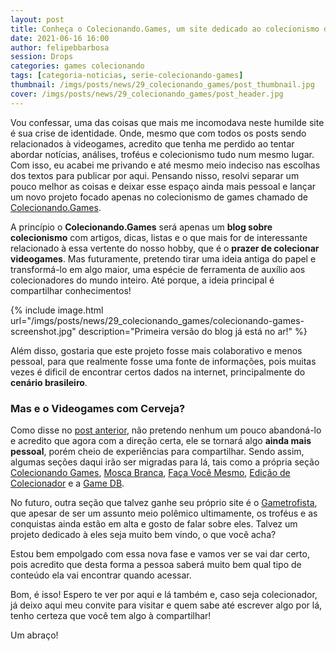 ```yaml
---
layout: post
title: Conheça o Colecionando.Games, um site dedicado ao colecionismo de games!
date: 2021-06-16 16:00
author: felipebbarbosa
session: Drops
categories: games colecionando
tags: [categoria-noticias, serie-colecionando-games]
thumbnail: /imgs/posts/news/29_colecionando_games/post_thumbnail.jpg
cover: /imgs/posts/news/29_colecionando_games/post_header.jpg
---
```


Vou confessar, uma das coisas que mais me incomodava neste humilde site é sua crise de identidade. Onde, mesmo que com todos os posts sendo relacionados à videogames, acredito que tenha me perdido ao tentar abordar notícias, análises, troféus e colecionismo tudo num mesmo lugar. Com isso, eu acabei me privando e até mesmo meio indeciso nas escolhas dos textos para publicar por aqui. Pensando nisso, resolvi separar um pouco melhor as coisas e deixar esse espaço ainda mais pessoal e lançar um novo projeto focado apenas no colecionismo de games chamado de [Colecionando.Games](https://blog.colecionando.games).

<!--more-->

A princípio o **Colecionando.Games** será apenas um **blog sobre colecionismo** com artigos, dicas, listas e o que mais for de interessante relacionado à essa vertente do nosso hobby, que é o **prazer de colecionar videogames**. Mas futuramente, pretendo tirar uma ideia antiga do papel e transformá-lo em algo maior, uma espécie de ferramenta de auxílio aos colecionadores do mundo inteiro. Até porque, a ideia principal é compartilhar conhecimentos!

{% include image.html
  url="/imgs/posts/news/29_colecionando_games/colecionando-games-screenshot.jpg"
  description="Primeira versão do blog já está no ar!" %}

Além disso, gostaria que este projeto fosse mais colaborativo e menos pessoal, para que realmente fosse uma fonte de informações, pois muitas vezes é dificil de encontrar certos dados na internet, principalmente do **cenário brasileiro**.

### Mas e o Videogames com Cerveja?

Como disse no [post anterior](/post/analise-lost-planet), não pretendo nenhum um pouco abandoná-lo e acredito que agora com a direção certa, ele se tornará algo **ainda mais pessoal**, porém cheio de experiências para compartilhar. Sendo assim, algumas seções daqui irão ser migradas para lá, tais como a própria seção [Colecionando Games](/colecionando-games), [Mosca Branca](/mosca-branca), [Faça Você Mesmo](/faca-voce-mesmo), [Edição de Colecionador](/edicao-colecionador) e a [Game DB](/game-database).

No futuro, outra seção que talvez ganhe seu próprio site é o [Gametrofista](/gametrofista), que apesar de ser um assunto meio polêmico ultimamente, os troféus e as conquistas ainda estão em alta e gosto de falar sobre eles. Talvez um projeto dedicado à eles seja muito bem vindo, o que você acha?

Estou bem empolgado com essa nova fase e vamos ver se vai dar certo, pois acredito que desta forma a pessoa saberá muito bem qual tipo de conteúdo ela vai encontrar quando acessar. 

Bom, é isso! Espero te ver por aqui e lá também e, caso seja colecionador, já deixo aqui meu convite para visitar e quem sabe até escrever algo por lá, tenho certeza que você tem algo à compartilhar!

Um abraço!

